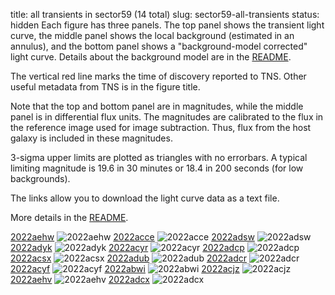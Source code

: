 title: all transients in sector59 (14 total)
slug: sector59-all-transients
status: hidden
  Each figure has three panels.  The top panel shows the transient light curve, the middle panel shows the local background (estimated in an annulus), and the bottom panel shows a "background-model corrected" light curve. Details about the background model are in the [README]({filename}../README/README.md). 
 
 The vertical red line marks the time of discovery reported to TNS. Other useful metadata from TNS is in the figure title.

 Note that the top and bottom panel are in magnitudes, while the middle panel is in differential flux units. The magnitudes are calibrated to the flux in the reference image used for image subtraction. Thus, flux from the host galaxy is included in these magnitudes. 

  3-sigma upper limits are plotted as triangles with no errorbars. A typical limiting magnitude is 19.6 in 30 minutes or 18.4 in 200 seconds (for low backgrounds).

The links allow you to download the light curve data as a text file. 

More details in the [README]({filename}../README/README.md).


[2022aehw]({static}../../light_curves/sector59/lc_2022aehw_cleaned)
![2022aehw]({static}../../images/sector59/lc_2022aehw_cleaned.png)
[2022acce]({static}../../light_curves/sector59/lc_2022acce_cleaned)
![2022acce]({static}../../images/sector59/lc_2022acce_cleaned.png)
[2022adsw]({static}../../light_curves/sector59/lc_2022adsw_cleaned)
![2022adsw]({static}../../images/sector59/lc_2022adsw_cleaned.png)
[2022adyk]({static}../../light_curves/sector59/lc_2022adyk_cleaned)
![2022adyk]({static}../../images/sector59/lc_2022adyk_cleaned.png)
[2022acyr]({static}../../light_curves/sector59/lc_2022acyr_cleaned)
![2022acyr]({static}../../images/sector59/lc_2022acyr_cleaned.png)
[2022adcp]({static}../../light_curves/sector59/lc_2022adcp_cleaned)
![2022adcp]({static}../../images/sector59/lc_2022adcp_cleaned.png)
[2022acsx]({static}../../light_curves/sector59/lc_2022acsx_cleaned)
![2022acsx]({static}../../images/sector59/lc_2022acsx_cleaned.png)
[2022adub]({static}../../light_curves/sector59/lc_2022adub_cleaned)
![2022adub]({static}../../images/sector59/lc_2022adub_cleaned.png)
[2022adcr]({static}../../light_curves/sector59/lc_2022adcr_cleaned)
![2022adcr]({static}../../images/sector59/lc_2022adcr_cleaned.png)
[2022acyf]({static}../../light_curves/sector59/lc_2022acyf_cleaned)
![2022acyf]({static}../../images/sector59/lc_2022acyf_cleaned.png)
[2022abwi]({static}../../light_curves/sector59/lc_2022abwi_cleaned)
![2022abwi]({static}../../images/sector59/lc_2022abwi_cleaned.png)
[2022acjz]({static}../../light_curves/sector59/lc_2022acjz_cleaned)
![2022acjz]({static}../../images/sector59/lc_2022acjz_cleaned.png)
[2022aehv]({static}../../light_curves/sector59/lc_2022aehv_cleaned)
![2022aehv]({static}../../images/sector59/lc_2022aehv_cleaned.png)
[2022adcx]({static}../../light_curves/sector59/lc_2022adcx_cleaned)
![2022adcx]({static}../../images/sector59/lc_2022adcx_cleaned.png)
